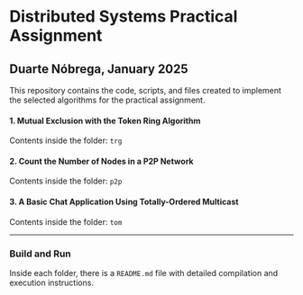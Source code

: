 # Distributed Systems Practical Assignment
## Duarte Nóbrega, January 2025 

This repository contains the code, scripts, and files created to implement the selected algorithms for the practical assignment.

#### 1. Mutual Exclusion with the Token Ring Algorithm

Contents inside the folder: ```trg```

#### 2. Count the Number of Nodes in a P2P Network

Contents inside the folder: ```p2p```

#### 3. A Basic Chat Application Using Totally-Ordered Multicast

Contents inside the folder: ```tom```

---

### Build and Run

Inside each folder, there is a ```README.md``` file with detailed compilation and execution instructions.
